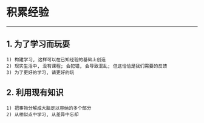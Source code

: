 # **积累经验**
***


## **1. 为了学习而玩耍**
    1) 构建学习, 这样可以在已知经验的基础上创造
    2) 现实生活中, 没有课程; 会犯错, 会导致混乱; 但这恰恰是我们需要的反馈
    3) 为了更好的学习, 请更好的玩


## **2. 利用现有知识**
    1) 把事物分解成大脑足以容纳的多个部分
    2) 从相似点中学习, 从差异中忘却
